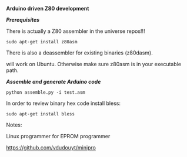 **Arduino driven Z80 development**

***Prerequisites***

There is actually a Z80 assembler in the universe repos!!!

```
sudo apt-get install z80asm 
```

There is also a deassembler for existing binaries (z80dasm).

will work on Ubuntu. Otherwise make sure z80asm is in your executable path.

***Assemble and generate Arduino code***

```
python assemble.py -i test.asm
```


In order to review binary hex code install bless:

```
sudo apt-get install bless
```

Notes:

Linux programmer for EPROM programmer

https://github.com/vdudouyt/minipro
